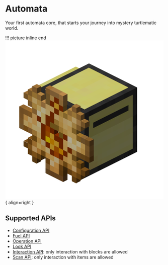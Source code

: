# Automata

Your first automata core, that starts your journey into mystery turtlematic world.

!!! picture inline end
    ![Header](./../../images/automata_turtle.png){ align=right }

## Supported APIs

- [Configuration API](../api/configuration.md)
- [Fuel API](../api/fuel.md)
- [Operation API](../api/operation.md)
- [Look API](../api/look.md)
- [Interaction API](../api/interaction.md): only interaction with blocks are allowed
- [Scan API](../api/scan.md): only interaction with items are allowed

